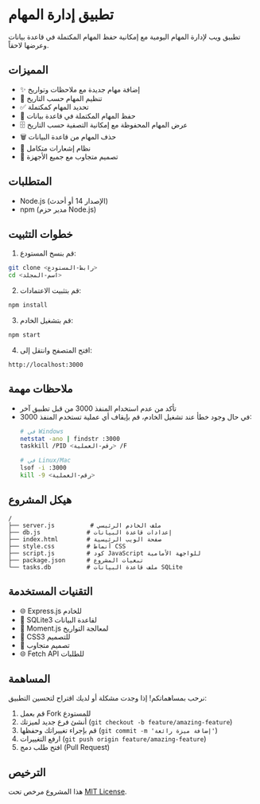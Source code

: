 # تطبيق إدارة المهام

تطبيق ويب لإدارة المهام اليومية مع إمكانية حفظ المهام المكتملة في قاعدة بيانات وعرضها لاحقاً.

## المميزات

- ✨ إضافة مهام جديدة مع ملاحظات وتواريخ
- 📅 تنظيم المهام حسب التاريخ
- ✅ تحديد المهام كمكتملة
- 💾 حفظ المهام المكتملة في قاعدة بيانات
- 🗄️ عرض المهام المحفوظة مع إمكانية التصفية حسب التاريخ
- 🗑️ حذف المهام من قاعدة البيانات
- 🔔 نظام إشعارات متكامل
- 📱 تصميم متجاوب مع جميع الأجهزة

## المتطلبات

- Node.js (الإصدار 14 أو أحدث)
- npm (مدير حزم Node.js)

## خطوات التثبيت

1. قم بنسخ المستودع:
```bash
git clone <رابط-المستودع>
cd <اسم-المجلد>
```

2. قم بتثبيت الاعتمادات:
```bash
npm install
```

3. قم بتشغيل الخادم:
```bash
npm start
```

4. افتح المتصفح وانتقل إلى:
```
http://localhost:3000
```

## ملاحظات مهمة

- تأكد من عدم استخدام المنفذ 3000 من قبل تطبيق آخر
- في حال وجود خطأ عند تشغيل الخادم، قم بإيقاف أي عملية تستخدم المنفذ 3000:
  ```bash
  # في Windows
  netstat -ano | findstr :3000
  taskkill /PID <رقم-العملية> /F

  # في Linux/Mac
  lsof -i :3000
  kill -9 <رقم-العملية>
  ```

## هيكل المشروع

```
/
├── server.js          # ملف الخادم الرئيسي
├── db.js             # إعدادات قاعدة البيانات
├── index.html        # صفحة الويب الرئيسية
├── style.css         # أنماط CSS
├── script.js         # كود JavaScript للواجهة الأمامية
├── package.json      # تبعيات المشروع
└── tasks.db          # ملف قاعدة البيانات SQLite
```

## التقنيات المستخدمة

- 🌐 Express.js للخادم
- 💾 SQLite3 لقاعدة البيانات
- 📅 Moment.js لمعالجة التواريخ
- 🎨 CSS3 للتصميم
- 📱 تصميم متجاوب
- 🌐 Fetch API للطلبات

## المساهمة

نرحب بمساهماتكم! إذا وجدت مشكلة أو لديك اقتراح لتحسين التطبيق:

1. قم بعمل Fork للمستودع
2. أنشئ فرع جديد لميزتك (`git checkout -b feature/amazing-feature`)
3. قم بإجراء تغييراتك وحفظها (`git commit -m 'إضافة ميزة رائعة'`)
4. ارفع التغييرات (`git push origin feature/amazing-feature`)
5. افتح طلب دمج (Pull Request)

## الترخيص

هذا المشروع مرخص تحت [MIT License](https://opensource.org/licenses/MIT). 